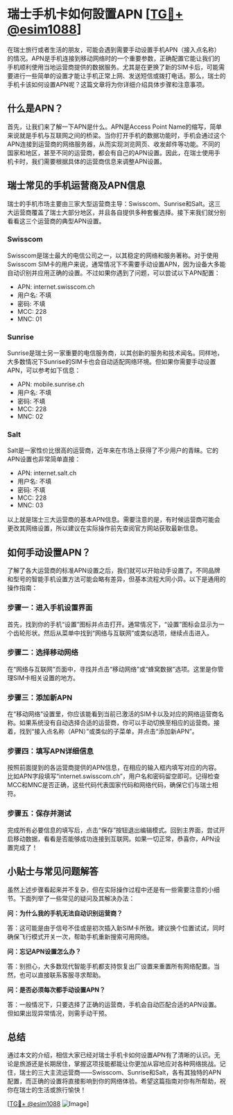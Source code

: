 # 瑞士手机卡如何設置APN [[TG💪+ @esim1088](https://t.me/s/esim1088)]

在瑞士旅行或者生活的朋友，可能会遇到需要手动设置手机APN（接入点名称）的情况。APN是手机连接到移动网络时的一个重要参数，正确配置它能让我们的手机顺利使用当地运营商提供的数据服务。尤其是在更换了新的SIM卡后，可能需要进行一些简单的设置才能让手机正常上网、发送短信或拨打电话。那么，瑞士的手机卡该如何设置APN呢？这篇文章将为你详细介绍具体步骤和注意事项。

## 什么是APN？

首先，让我们来了解一下APN是什么。APN是Access Point Name的缩写，简单来说就是手机与互联网之间的桥梁。当你打开手机的数据功能时，手机会通过这个APN连接到运营商的网络服务器，从而实现浏览网页、收发邮件等功能。不同的国家和地区，甚至不同的运营商，都会有自己的APN设置。因此，在瑞士使用手机卡时，我们需要根据具体的运营商信息来调整APN设置。

## 瑞士常见的手机运营商及APN信息

瑞士的手机市场主要由三家大型运营商主导：Swisscom、Sunrise和Salt。这三大运营商覆盖了瑞士大部分地区，并且各自提供多种套餐选择。接下来我们就分别看看这三个运营商的典型APN设置。

### Swisscom

Swisscom是瑞士最大的电信公司之一，以其稳定的网络和服务著称。对于使用Swisscom SIM卡的用户来说，通常情况下不需要手动设置APN，因为设备大多能自动识别并应用正确的设置。不过如果你遇到了问题，可以尝试以下APN配置：

- APN: internet.swisscom.ch  
- 用户名: 不填  
- 密码: 不填  
- MCC: 228  
- MNC: 01  

### Sunrise

Sunrise是瑞士另一家重要的电信服务商，以其创新的服务和技术闻名。同样地，大多数情况下Sunrise的SIM卡也会自动适配网络环境。但如果你需要手动设置APN，可以参考如下信息：

- APN: mobile.sunrise.ch  
- 用户名: 不填  
- 密码: 不填  
- MCC: 228  
- MNC: 02  

### Salt

Salt是一家性价比很高的运营商，近年来在市场上获得了不少用户的青睐。它的APN设置也非常简单直接：

- APN: internet.salt.ch  
- 用户名: 不填  
- 密码: 不填  
- MCC: 228  
- MNC: 03  

以上就是瑞士三大运营商的基本APN信息。需要注意的是，有时候运营商可能会更改其网络设置，所以建议在实际操作前先查阅官方网站获取最新信息。

## 如何手动设置APN？

了解了各大运营商的标准APN设置之后，我们就可以开始动手设置了。不同品牌和型号的智能手机设置方法可能会略有差异，但基本流程大同小异。以下是通用的操作指南：

### 步骤一：进入手机设置界面

首先，找到你的手机“设置”图标并点击打开。通常情况下，“设置”图标会显示为一个齿轮形状。然后从菜单中找到“网络与互联网”或类似选项，继续点击进入。

### 步骤二：选择移动网络

在“网络与互联网”页面中，寻找并点击“移动网络”或“蜂窝数据”选项。这里是你管理SIM卡相关设置的地方。

### 步骤三：添加新APN

在“移动网络”设置里，你应该能看到当前已激活的SIM卡以及对应的网络运营商名称。如果系统没有自动选择合适的运营商，你可以手动切换至相应的运营商。接着，找到“接入点名称（APN）”或类似的子菜单，并点击“添加新APN”。

### 步骤四：填写APN详细信息

按照前面提到的各运营商提供的APN信息，在相应的输入框内填写对应的内容。比如APN字段填写“internet.swisscom.ch”，用户名和密码留空即可。记得检查MCC和MNC是否正确，这些代码代表国家代码和网络代码，确保它们与瑞士相符。

### 步骤五：保存并测试

完成所有必要信息的填写后，点击“保存”按钮退出编辑模式。回到主界面，尝试开启移动数据，看看是否能够成功连接到互联网。如果一切正常，恭喜你，APN设置完成了！

## 小贴士与常见问题解答

虽然上述步骤看起来并不复杂，但在实际操作过程中还是有一些需要注意的小细节。下面列举了一些常见的疑问及其解决办法：

**问：为什么我的手机无法自动识别运营商？**

答：这可能是由于信号不佳或是初次插入新SIM卡所致。建议换个位置试试，同时确保飞行模式开关一次，帮助手机重新搜索可用网络。

**问：忘记APN设置怎么办？**

答：别担心，大多数现代智能手机都支持恢复出厂设置来重置所有网络配置。当然，也可以直接联系客服寻求帮助。

**问：是否必须每次都手动设置APN？**

答：一般情况下，只要选择了正确的运营商，手机会自动匹配合适的APN设置。但如果出现异常情况，则需手动干预。

## 总结

通过本文的介绍，相信大家已经对瑞士手机卡如何设置APN有了清晰的认识。无论是旅游还是长期居住，掌握这项技能都能让你更加从容地应对各种网络挑战。记住，瑞士的三大主流运营商——Swisscom、Sunrise和Salt，各有其独特的APN配置，而正确的设置将直接影响到你的网络体验。希望这篇指南对你有所帮助，祝你在瑞士的生活或旅行愉快！ 

[[TG💪+ @esim1088](https://t.me/s/esim1088) ![Image](https://i.postimg.cc/4NQfJmqS/Snipaste-2025-05-13-00-14-12.png)]